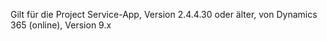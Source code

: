 Gilt für die Project Service-App, Version 2.4.4.30 oder älter, von Dynamics 365 (online), Version 9.x
